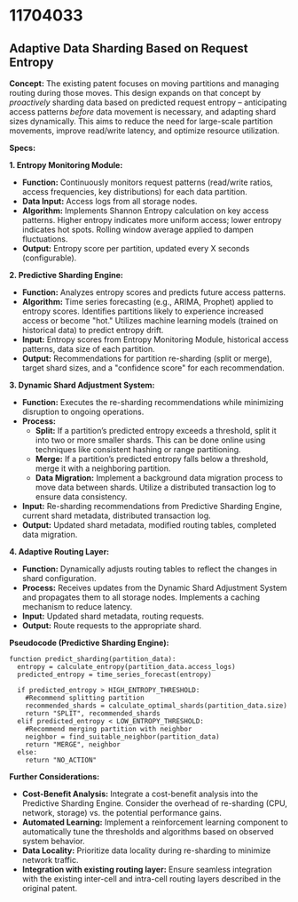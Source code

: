 # 11704033

## Adaptive Data Sharding Based on Request Entropy

**Concept:** The existing patent focuses on moving partitions and managing routing during those moves. This design expands on that concept by *proactively* sharding data based on predicted request entropy – anticipating access patterns *before* data movement is necessary, and adapting shard sizes dynamically. This aims to reduce the need for large-scale partition movements, improve read/write latency, and optimize resource utilization.

**Specs:**

**1. Entropy Monitoring Module:**

*   **Function:** Continuously monitors request patterns (read/write ratios, access frequencies, key distributions) for each data partition.
*   **Data Input:** Access logs from all storage nodes.
*   **Algorithm:** Implements Shannon Entropy calculation on key access patterns. Higher entropy indicates more uniform access; lower entropy indicates hot spots. Rolling window average applied to dampen fluctuations.
*   **Output:** Entropy score per partition, updated every X seconds (configurable).

**2. Predictive Sharding Engine:**

*   **Function:** Analyzes entropy scores and predicts future access patterns.
*   **Algorithm:** Time series forecasting (e.g., ARIMA, Prophet) applied to entropy scores.  Identifies partitions likely to experience increased access or become "hot." Utilizes machine learning models (trained on historical data) to predict entropy drift.
*   **Input:** Entropy scores from Entropy Monitoring Module, historical access patterns, data size of each partition.
*   **Output:** Recommendations for partition re-sharding (split or merge), target shard sizes, and a "confidence score" for each recommendation.

**3. Dynamic Shard Adjustment System:**

*   **Function:** Executes the re-sharding recommendations while minimizing disruption to ongoing operations.
*   **Process:**
    *   **Split:** If a partition’s predicted entropy exceeds a threshold, split it into two or more smaller shards. This can be done online using techniques like consistent hashing or range partitioning.
    *   **Merge:** If a partition’s predicted entropy falls below a threshold, merge it with a neighboring partition.
    *   **Data Migration:** Implement a background data migration process to move data between shards. Utilize a distributed transaction log to ensure data consistency.
*   **Input:** Re-sharding recommendations from Predictive Sharding Engine, current shard metadata, distributed transaction log.
*   **Output:** Updated shard metadata, modified routing tables, completed data migration.

**4. Adaptive Routing Layer:**

*   **Function:**  Dynamically adjusts routing tables to reflect the changes in shard configuration.
*   **Process:**  Receives updates from the Dynamic Shard Adjustment System and propagates them to all storage nodes. Implements a caching mechanism to reduce latency.
*   **Input:** Updated shard metadata, routing requests.
*   **Output:**  Route requests to the appropriate shard.

**Pseudocode (Predictive Sharding Engine):**

```
function predict_sharding(partition_data):
  entropy = calculate_entropy(partition_data.access_logs)
  predicted_entropy = time_series_forecast(entropy)

  if predicted_entropy > HIGH_ENTROPY_THRESHOLD:
    #Recommend splitting partition
    recommended_shards = calculate_optimal_shards(partition_data.size)
    return "SPLIT", recommended_shards
  elif predicted_entropy < LOW_ENTROPY_THRESHOLD:
    #Recommend merging partition with neighbor
    neighbor = find_suitable_neighbor(partition_data)
    return "MERGE", neighbor
  else:
    return "NO_ACTION"
```

**Further Considerations:**

*   **Cost-Benefit Analysis:**  Integrate a cost-benefit analysis into the Predictive Sharding Engine.  Consider the overhead of re-sharding (CPU, network, storage) vs. the potential performance gains.
*   **Automated Learning:** Implement a reinforcement learning component to automatically tune the thresholds and algorithms based on observed system behavior.
*   **Data Locality:** Prioritize data locality during re-sharding to minimize network traffic.
*   **Integration with existing routing layer:** Ensure seamless integration with the existing inter-cell and intra-cell routing layers described in the original patent.